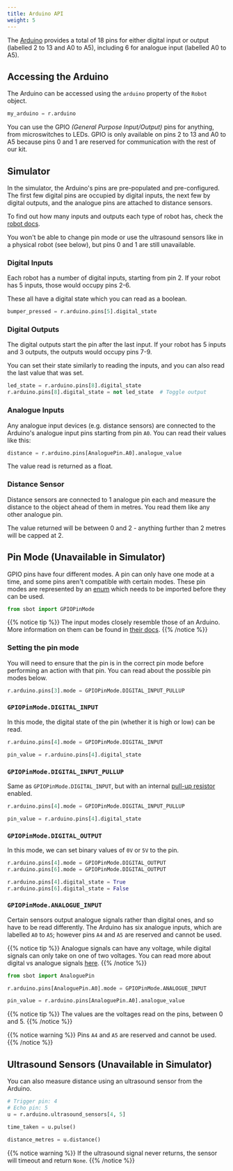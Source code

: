 ```yaml
---
title: Arduino API
weight: 5
---
```


The [Arduino](https://store.arduino.cc/arduino-uno-rev3) provides a
total of 18 pins for either digital input or output (labelled 2 to 13
and A0 to A5), including 6 for analogue input (labelled A0 to A5).

## Accessing the Arduino

The Arduino can be accessed using the `arduino` property of the `Robot`
object.

``` python
my_arduino = r.arduino
```

You can use the GPIO *(General Purpose Input/Output)* pins for anything,
from microswitches to LEDs. GPIO is only available on pins 2 to 13 and
A0 to A5 because pins 0 and 1 are reserved for communication with the
rest of our kit.

## Simulator

In the simulator, the Arduino's pins are pre-populated and pre-configured.
The first few digital pins are occupied by digital inputs, the next few by
digital outputs, and the analogue pins are attached to distance sensors.

To find out how many inputs and outputs each type of robot has, check the
[robot docs](TODO_change_when_this_page_is_added).

You won't be able to change pin mode or use the ultrasound sensors like in
a physical robot (see below), but pins 0 and 1 are still unavailable.

### Digital Inputs

Each robot has a number of digital inputs, starting from pin 2. If your
robot has 5 inputs, those would occupy pins 2-6.

These all have a digital state which you can read as a boolean.

```python
bumper_pressed = r.arduino.pins[5].digital_state
```

### Digital Outputs

The digital outputs start the pin after the last input. If your robot has 5
inputs and 3 outputs, the outputs would occupy pins 7-9.

You can set their state similarly to reading the inputs, and you can also
read the last value that was set.

```python
led_state = r.arduino.pins[8].digital_state
r.arduino.pins[8].digital_state = not led_state  # Toggle output
```

### Analogue Inputs

Any analogue input devices (e.g. distance sensors) are connected to the
Arduino's analogue input pins starting from pin `A0`. You can read their
values like this:

```python
distance = r.arduino.pins[AnaloguePin.A0].analogue_value
```

The value read is returned as a float.

### Distance Sensor

Distance sensors are connected to 1 analogue pin each and measure the
distance to the object ahead of them in metres. You read them like any
other analogue pin.

The value returned will be between 0 and 2 - anything further than 2
metres will be capped at 2.

## Pin Mode (Unavailable in Simulator)

GPIO pins have four different modes. A pin can only have one mode at a
time, and some pins aren't compatible with certain modes. These pin
modes are represented by an
[enum](https://docs.python.org/3/library/enum.html) which needs to be
imported before they can be used.

``` python
from sbot import GPIOPinMode
```

{{% notice tip %}}
The input modes closely resemble those of an Arduino. More information
on them can be found in [their
docs](https://www.arduino.cc/en/Tutorial/DigitalPins).
{{% /notice %}}

### Setting the pin mode

You will need to ensure that the pin is in the correct pin mode before
performing an action with that pin. You can read about the possible pin
modes below.

``` python
r.arduino.pins[3].mode = GPIOPinMode.DIGITAL_INPUT_PULLUP
```

### `GPIOPinMode.DIGITAL_INPUT`

In this mode, the digital state of the pin (whether it is high or low)
can be read.

``` python
r.arduino.pins[4].mode = GPIOPinMode.DIGITAL_INPUT

pin_value = r.arduino.pins[4].digital_state
```

### `GPIOPinMode.DIGITAL_INPUT_PULLUP`

Same as `GPIOPinMode.DIGITAL_INPUT`, but with an internal [pull-up
resistor](https://learn.sparkfun.com/tutorials/pull-up-resistors)
enabled.

``` python
r.arduino.pins[4].mode = GPIOPinMode.DIGITAL_INPUT_PULLUP

pin_value = r.arduino.pins[4].digital_state
```

### `GPIOPinMode.DIGITAL_OUTPUT`

In this mode, we can set binary values of `0V` or `5V` to the pin.

``` python
r.arduino.pins[4].mode = GPIOPinMode.DIGITAL_OUTPUT
r.arduino.pins[6].mode = GPIOPinMode.DIGITAL_OUTPUT

r.arduino.pins[4].digital_state = True
r.arduino.pins[6].digital_state = False
```

### `GPIOPinMode.ANALOGUE_INPUT`

Certain sensors output analogue signals rather than digital ones, and so
have to be read differently. The Arduino has six analogue inputs, which
are labelled `A0` to `A5`; however pins `A4` and `A5` are reserved and
cannot be used.

{{% notice tip %}}
Analogue signals can have any voltage, while digital signals can only
take on one of two voltages. You can read more about digital vs analogue
signals [here](https://learn.sparkfun.com/tutorials/analog-vs-digital).
{{% /notice %}}

``` python
from sbot import AnaloguePin

r.arduino.pins[AnaloguePin.A0].mode = GPIOPinMode.ANALOGUE_INPUT

pin_value = r.arduino.pins[AnaloguePin.A0].analogue_value
```

{{% notice tip %}}
The values are the voltages read on the pins, between 0 and 5.
{{% /notice %}}

{{% notice warning %}}
Pins `A4` and `A5` are reserved and cannot be used.
{{% /notice %}}

## Ultrasound Sensors (Unavailable in Simulator)

You can also measure distance using an ultrasound sensor from the
Arduino.

``` python
# Trigger pin: 4
# Echo pin: 5
u = r.arduino.ultrasound_sensors[4, 5]

time_taken = u.pulse()

distance_metres = u.distance()
```

{{% notice warning %}}
If the ultrasound signal never returns, the sensor will timeout and
return `None`.
{{% /notice %}}
